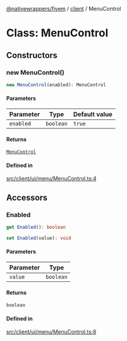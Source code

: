 [@nativewrappers/fivem](../../README.md) / [client](../README.md) / MenuControl

# Class: MenuControl

## Constructors

### new MenuControl()

```ts
new MenuControl(enabled): MenuControl
```

#### Parameters

| Parameter | Type | Default value |
| ------ | ------ | ------ |
| `enabled` | `boolean` | `true` |

#### Returns

[`MenuControl`](MenuControl.md)

#### Defined in

[src/client/ui/menu/MenuControl.ts:4](https://github.com/nativewrappers/fivem/blob/23974f37709c3a4a6a2e52877548e496df556c3f/src/client/ui/menu/MenuControl.ts#L4)

## Accessors

### Enabled

```ts
get Enabled(): boolean
```

```ts
set Enabled(value): void
```

#### Parameters

| Parameter | Type |
| ------ | ------ |
| `value` | `boolean` |

#### Returns

`boolean`

#### Defined in

[src/client/ui/menu/MenuControl.ts:8](https://github.com/nativewrappers/fivem/blob/23974f37709c3a4a6a2e52877548e496df556c3f/src/client/ui/menu/MenuControl.ts#L8)
